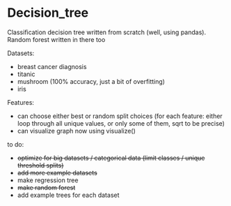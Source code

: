 # Decision_tree

Classification decision tree written from scratch (well, using pandas).
Random forest written in there too

Datasets:
- breast cancer diagnosis
- titanic
- mushroom (100% accuracy, just a bit of overfitting)
- iris

Features:
- can choose either best or random split choices (for each feature: either loop through all unique values, or only some of them, sqrt to be precise)
- can visualize graph now using visualize()

to do:
- ~~optimize for big datasets / categorical data (limit classes / unique threshold splits)~~
- ~~add more example datasets~~
- make regression tree
- ~~make random forest~~
- add example trees for each dataset
